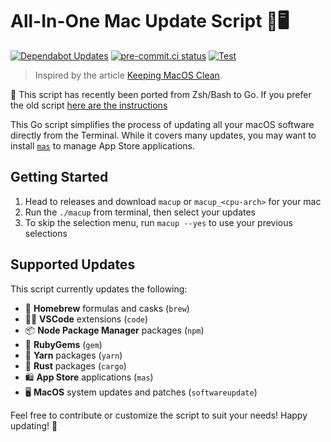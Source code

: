 # All-In-One Mac Update Script 🍎🖥️

[![Dependabot Updates](https://github.com/andmpel/MacOS-All-In-One-Update-Script/actions/workflows/dependabot/dependabot-updates/badge.svg)](https://github.com/andmpel/MacOS-All-In-One-Update-Script/actions/workflows/dependabot/dependabot-updates)
[![pre-commit.ci status](https://results.pre-commit.ci/badge/github/andmpel/MacOS-All-In-One-Update-Script/master.svg)](https://results.pre-commit.ci/latest/github/andmpel/MacOS-All-In-One-Update-Script/master)
[![Test](https://github.com/andmpel/MacOS-All-In-One-Update-Script/actions/workflows/test.yaml/badge.svg)](https://github.com/andmpel/MacOS-All-In-One-Update-Script/actions/workflows/test.yaml)

> Inspired by the article
[Keeping MacOS Clean](https://waxzce.medium.com/keeping-macos-clean-this-is-my-osx-brew-update-cli-command-6c8f12dc1731).

🔔 This script has recently been ported from Zsh/Bash to Go. If you prefer the old script [here are the instructions](https://github.com/andmpel/MacOS-All-In-One-Update-Script/blob/ReadMe-Revise/zsh-instructions.md)

This Go script simplifies the process of updating all your macOS software directly from the Terminal. While it covers many updates, you may want to install [`mas`](https://github.com/mas-cli/mas) to manage App Store applications.

## Getting Started

1. Head to releases and download `macup` or `macup_<cpu-arch>` for your mac
2. Run the `./macup` from terminal, then select your updates
3. To skip the selection menu, run `macup --yes` to use your previous selections

## Supported Updates

This script currently updates the following:

- 🍺 **Homebrew** formulas and casks (`brew`)
- 🧑‍💻 **VSCode** extensions (`code`)
- 📦 **Node Package Manager** packages (`npm`)
- 💎 **RubyGems** (`gem`)
- 🧶 **Yarn** packages (`yarn`)
- 🚚 **Rust** packages (`cargo`)
- 🛍 **App Store** applications (`mas`)
- 🖥 **MacOS** system updates and patches (`softwareupdate`)

Feel free to contribute or customize the script to suit your needs! Happy updating! 🎉
